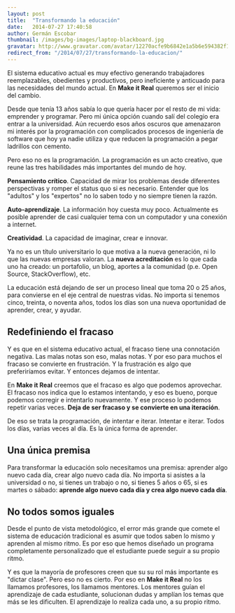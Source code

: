 ```yaml
---
layout: post
title:  "Transformando la educación"
date:   2014-07-27 17:40:58
author: Germán Escobar
thumbnail: /images/bg-images/laptop-blackboard.jpg
gravatar: http://www.gravatar.com/avatar/12270acfe9b6842e1a5b6e594382f149.jpg?s=80
redirect_from: "/2014/07/27/transformando-la-educacion/"
---
```


El sistema educativo actual es muy efectivo generando trabajadores reemplazables, obedientes y productivos, pero ineficiente y anticuado para las necesidades del mundo actual. En **Make it Real** queremos ser el inicio del cambio.<!--more-->

Desde que tenía 13 años sabía lo que quería hacer por el resto de mi vida: emprender y programar. Pero mi única opción cuando salí del colegio era entrar a la universidad. Aún recuerdo esos años oscuros que amenazaron mi interés por la programación con complicados procesos de ingeniería de software que hoy ya nadie utiliza y que reducen la programación a pegar ladrillos con cemento.

Pero eso no es la programación. La programación es un acto creativo, que reune las tres habilidades más importantes del mundo de hoy.

**Pensamiento crítico**. Capacidad de mirar los problemas desde diferentes perspectivas y romper el status quo si es necesario. Entender que los "adultos" y los "expertos" no lo saben todo y no siempre tienen la razón.

**Auto-aprendizaje**. La información hoy cuesta muy poco. Actualmente es posible aprender de casi cualquier tema con un computador y una conexión a internet.

**Creatividad**. La capacidad de imaginar, crear e innovar.

Ya no es un título universitario lo que motiva a la nueva generación, ni lo que las nuevas empresas valoran. La **nueva acreditación** es lo que cada uno ha creado: un portafolio, un blog, aportes a la comunidad (p.e. Open Source, StackOverflow), etc. 

La educación está dejando de ser un proceso lineal que toma 20 o 25 años, para convierse en el eje central de nuestras vidas. No importa si tenemos cinco, treinta, o noventa años, todos los días son una nueva oportunidad de aprender, crear, y ayudar.

## Redefiniendo el fracaso

Y es que en el sistema educativo actual, el fracaso tiene una connotación negativa. Las malas notas son eso, malas notas. Y por eso para muchos el fracaso se convierte en frustración. Y la frustración es algo que preferiríamos evitar. Y entonces dejamos de intentar. 

En **Make it Real** creemos que el fracaso es algo que podemos aprovechar. El fracaso nos indica que lo estamos intentando, y eso es bueno, porque podemos corregir e intentarlo nuevamente. Y ese proceso lo podemos repetir varias veces. **Deja de ser fracaso y se convierte en una iteración**.

De eso se trata la programación, de intentar e iterar. Intentar e iterar. Todos los días, varias veces al día. Es la única forma de aprender.

## Una única premisa

Para transformar la educación solo necesitamos una premisa: aprender algo nuevo cada día, crear algo nuevo cada día. No importa si asistes a la universidad o no, si tienes un trabajo o no, si tienes 5 años o 65, si es martes o sábado: **aprende algo nuevo cada día y crea algo nuevo cada día**.

## No todos somos iguales

Desde el punto de vista metodológico, el error más grande que comete el sistema de educación tradicional es asumir que todos saben lo mismo y aprenden al mismo ritmo. Es por eso que hemos diseñado un programa completamente personalizado que el estudiante puede seguir a su propio ritmo.

Y es que la mayoría de profesores creen que su su rol más importante es "dictar clase". Pero eso no es cierto. Por eso en **Make it Real** no los llamamos profesores, los llamamos mentores. Los mentores guían el aprendizaje de cada estudiante, solucionan dudas y amplían los temas que más se les dificulten. El aprendizaje lo realiza cada uno, a su propio ritmo.